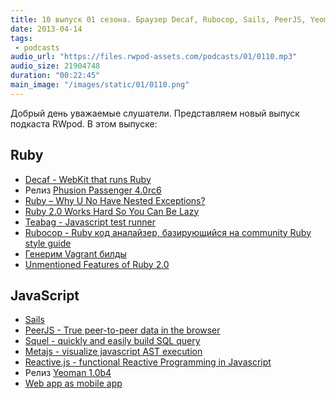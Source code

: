 ```yaml
---
title: 10 выпуск 01 сезона. Браузер Decaf, Rubocop, Sails, PeerJS, Yeoman 1.0b4 и прочее
date: 2013-04-14
tags:
 - podcasts
audio_url: "https://files.rwpod-assets.com/podcasts/01/0110.mp3"
audio_size: 21904748
duration: "00:22:45"
main_image: "/images/static/01/0110.png"
---
```


Добрый день уважаемые слушатели. Представляем новый выпуск подкаста RWpod. В этом выпуске:

## Ruby

 - [Decaf - WebKit that runs Ruby](http://trydecaf.org/)
 - Релиз [Phusion Passenger 4.0rc6](http://blog.phusion.nl/2013/04/09/phusion-passenger-4-0-release-candidate-6/)
 - [Ruby – Why U No Have Nested Exceptions?](http://www.skorks.com/2013/04/ruby-why-u-no-have-nested-exceptions/)
 - [Ruby 2.0 Works Hard So You Can Be Lazy](http://patshaughnessy.net/2013/4/3/ruby-2-0-works-hard-so-you-can-be-lazy)
 - [Teabag - Javascript test runner](https://github.com/modeset/teabag)
 - [Rubocop - Ruby код аналайзер, базирующийся на community Ruby style guide](http://batsov.com/rubocop/)
 - [Генерим Vagrant билды](http://hospice.io/)
 - [Unmentioned Features of Ruby 2.0](http://whitequark.org/blog/2013/04/14/unmentioned-features-of-ruby-2-dot-0/)

## JavaScript

 - [Sails](http://balderdashy.github.io/sails/)
 - [PeerJS - True peer-to-peer data in the browser](http://peerjs.com/)
 - [Squel - quickly and easily build SQL query](http://hiddentao.github.io/squel/)
 - [Metajs - visualize javascript AST execution](http://int3.github.io/metajs/)
 - [Reactive.js - functional Reactive Programming in Javascript](http://eng.wealthfront.com/2013/04/reactivejs-functional-reactive.html)
 - Релиз [Yeoman 1.0b4](http://addyosmani.com/blog/yeoman-update-announcing-1-0-beta-4/)
 - [Web app as mobile app](http://blog.forecast.io/its-not-a-web-app-its-an-app-you-install-from-the-web/)



